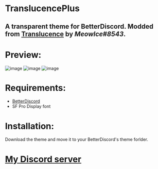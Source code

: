 # TranslucencePlus
## A transparent theme for BetterDiscord. Modded from [Translucence](https://betterdiscord.app/theme/Translucence) by *MeowIce#8543*.

# Preview:
![image](https://user-images.githubusercontent.com/70711319/159843965-75663a99-a703-478a-a32b-2a3bdc8a0485.png)
![image](https://user-images.githubusercontent.com/70711319/159843998-7e83aaae-e9f2-48f8-89a4-cc46f19cb25b.png)
![image](https://user-images.githubusercontent.com/70711319/159844016-f09e2fd3-08b7-4ba5-8646-cc015e8f0a6c.png)

# Requirements:
- [BetterDiscord](https://betterdiscord.app/)
- SF Pro Display font

# Installation:
Download the theme and move it to your BetterDiscord's theme forlder.

# [My Discord server](https://discord.gg/YHsw9aDzG5)
